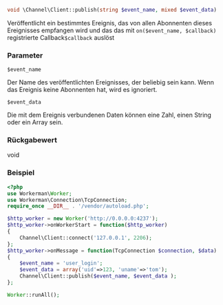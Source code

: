 ```php
void \Channel\Client::publish(string $event_name, mixed $event_data)
```
Veröffentlicht ein bestimmtes Ereignis, das von allen Abonnenten dieses Ereignisses empfangen wird und das das mit ```on($event_name, $callback)``` registrierte Callback```$callback``` auslöst

### Parameter
 ``` $event_name ```

Der Name des veröffentlichten Ereignisses, der beliebig sein kann. Wenn das Ereignis keine Abonnenten hat, wird es ignoriert.

 ``` $event_data ```

Die mit dem Ereignis verbundenen Daten können eine Zahl, einen String oder ein Array sein.

### Rückgabewert
void



### Beispiel
```php
<?php
use Workerman\Worker;
use Workerman\Connection\TcpConnection;
require_once __DIR__ . '/vendor/autoload.php';

$http_worker = new Worker('http://0.0.0.0:4237');
$http_worker->onWorkerStart = function($http_worker)
{
    Channel\Client::connect('127.0.0.1', 2206);
};
$http_worker->onMessage = function(TcpConnection $connection, $data)
{
    $event_name = 'user_login';
    $event_data = array('uid'=>123, 'uname'=>'tom');
    Channel\Client::publish($event_name, $event_data );
};

Worker::runAll();
```
